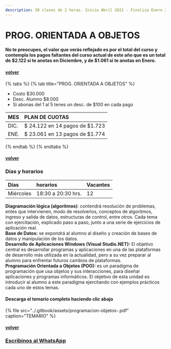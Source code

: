 ```yaml
---
description: 30 clases de 2 horas. Inicia Abril 2021 - Finaliza Enero 2022
---
```


# PROG. ORIENTADA A OBJETOS

#### No te preocupes, el valor que verás reflejado es por el total del curso y contempla los pagos faltantes del curso actual de este año que es un total de $2.122 si te anotas en Diciembre, y de $1.061 si te anotas en Enero.

#### [volver](../)

{% tabs %}
{% tab title="PROG. ORIENTADA A OBJETOS" %}
* Costo $30.000
* Desc. Alumno $8.000
* Si abonas del 1 al 5 tenes un desc. de $100 en cada pago

| MES | PLAN DE CUOTAS |
| :--- | :--- |
| DIC. | $ 24.122 en 14 pagos de $1.723 |
| ENE. | $ 23.061 en 13 pagos de $1.774 |
{% endtab %}
{% endtabs %}

#### [volver](../)

### Días y horarios

| Días | horarios | Vacantes |
| :--- | :--- | :--- |
| Miércoles | 18:30 a 20:30 hrs. | 12 |

**Diagramación lógica \(algoritmos\)**: contendrá resolución de problemas, entes que intervienen, modo de resolverlos, conceptos de algoritmos, ingreso y salida de datos, estructuras de control, entre otros. Cada tema con ejercitación, explicado paso a paso, junto a una serie de ejercicios de aplicación real.  
**Base de Datos:** se expondrá al alumno al diseño y creación de bases de datos y manipulación de los datos.  
**Desarrollo de Aplicaciones Windows \(Visual Studio.NET\):** El objetivo central es desarrollar programas y aplicaciones en una de las plataformas de desarrollo más utilizada en la actualidad, pero a su vez preparar al alumno para enfrentar futuros cambios de plataformas.  
**Programación Orientada a Objetos \(POO\):** es un paradigma de programación que usa objetos y sus interacciones, para diseñar aplicaciones y programas informáticos. El objetivo de esta unidad es introducir al alumno a este paradigma ejercitando con ejemplos prácticos cada uno de estos temas.

#### Descarga el temario completo haciendo clic abajo

{% file src="../.gitbook/assets/programacion-objetos-.pdf" caption="TEMARIO" %}

#### [volver](../)

### [Escribinos al WhatsApp](http://wa.me/5491164622877?text=Me%20interesa%20el%20curso%20de%20Prog.%20Objetos)

